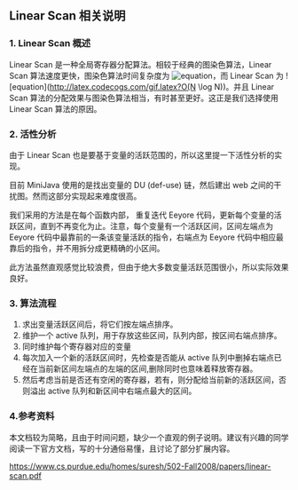 ﻿## Linear Scan 相关说明

### 1. Linear Scan 概述

Linear Scan 是一种全局寄存器分配算法。相较于经典的图染色算法，Linear Scan 算法速度更快，图染色算法时间复杂度为 ![equation](http://latex.codecogs.com/gif.latex?O(N^4))，而 Linear Scan 为 ![equation](http://latex.codecogs.com/gif.latex?O(N \log N))。并且 Linear Scan 算法的分配效果与图染色算法相当，有时甚至更好。这正是我们选择使用 Linear Scan 算法的原因。

### 2. 活性分析

由于 Linear Scan 也是要基于变量的活跃范围的，所以这里提一下活性分析的实现。

目前 MiniJava 使用的是找出变量的 DU (def-use) 链，然后建出 web 之间的干扰图。然而这部分实现起来难度很高。

我们采用的方法是在每个函数内部， 重复迭代 Eeyore 代码，更新每个变量的活跃区间，直到不再变化为止。注意，每个变量有一个活跃区间，区间左端点为 Eeyore 代码中最靠前的一条该变量活跃的指令，右端点为 Eeyore 代码中相应最靠后的指令，并不用拆分成更精确的小区间。

此方法虽然直观感觉比较浪费，但由于绝大多数变量活跃范围很小，所以实际效果良好。

### 3. 算法流程

1. 求出变量活跃区间后，将它们按左端点排序。
2. 维护一个 active 队列，用于存放这些区间，队列内部，按区间右端点排序。
3. 同时维护每个寄存器对应的变量
4. 每次加入一个新的活跃区间时，先检查是否能从 active 队列中删掉右端点已经在当前新区间左端点的左端的区间,删除同时也意味着释放寄存器。
5. 然后考虑当前是否还有空闲的寄存器，若有，则分配给当前新的活跃区间，否则溢出 active 队列和新区间中右端点最大的区间。

### 4.参考资料

本文档较为简略，且由于时间问题，缺少一个直观的例子说明。建议有兴趣的同学阅读一下官方文档，写的十分通俗易懂，且讨论了部分扩展内容。

https://www.cs.purdue.edu/homes/suresh/502-Fall2008/papers/linear-scan.pdf

